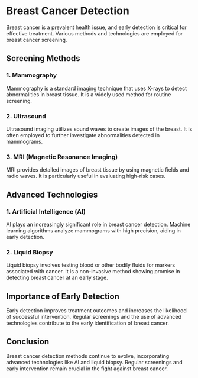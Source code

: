 # Breast Cancer Detection

Breast cancer is a prevalent health issue, and early detection is critical for effective treatment. Various methods and technologies are employed for breast cancer screening.

## Screening Methods

### 1. Mammography

Mammography is a standard imaging technique that uses X-rays to detect abnormalities in breast tissue. It is a widely used method for routine screening.

### 2. Ultrasound

Ultrasound imaging utilizes sound waves to create images of the breast. It is often employed to further investigate abnormalities detected in mammograms.

### 3. MRI (Magnetic Resonance Imaging)

MRI provides detailed images of breast tissue by using magnetic fields and radio waves. It is particularly useful in evaluating high-risk cases.

## Advanced Technologies

### 1. Artificial Intelligence (AI)

AI plays an increasingly significant role in breast cancer detection. Machine learning algorithms analyze mammograms with high precision, aiding in early detection.

### 2. Liquid Biopsy

Liquid biopsy involves testing blood or other bodily fluids for markers associated with cancer. It is a non-invasive method showing promise in detecting breast cancer at an early stage.

## Importance of Early Detection

Early detection improves treatment outcomes and increases the likelihood of successful intervention. Regular screenings and the use of advanced technologies contribute to the early identification of breast cancer.

## Conclusion

Breast cancer detection methods continue to evolve, incorporating advanced technologies like AI and liquid biopsy. Regular screenings and early intervention remain crucial in the fight against breast cancer.
